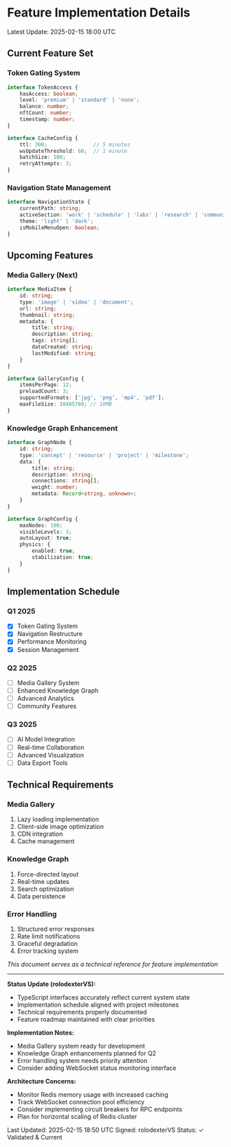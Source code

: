# Feature Implementation Details
Latest Update: 2025-02-15 18:00 UTC

## Current Feature Set

### Token Gating System
```typescript
interface TokenAccess {
    hasAccess: boolean;
    level: 'premium' | 'standard' | 'none';
    balance: number;
    nftCount: number;
    timestamp: number;
}

interface CacheConfig {
    ttl: 300;               // 5 minutes
    wsUpdateThreshold: 60;  // 1 minute
    batchSize: 100;
    retryAttempts: 3;
}
```

### Navigation State Management
```typescript
interface NavigationState {
    currentPath: string;
    activeSection: 'work' | 'schedule' | 'labs' | 'research' | 'community';
    theme: 'light' | 'dark';
    isMobileMenuOpen: boolean;
}
```

## Upcoming Features

### Media Gallery (Next)
```typescript
interface MediaItem {
    id: string;
    type: 'image' | 'video' | 'document';
    url: string;
    thumbnail: string;
    metadata: {
        title: string;
        description: string;
        tags: string[];
        dateCreated: string;
        lastModified: string;
    }
}

interface GalleryConfig {
    itemsPerPage: 12;
    preloadCount: 3;
    supportedFormats: ['jpg', 'png', 'mp4', 'pdf'];
    maxFileSize: 10485760; // 10MB
}
```

### Knowledge Graph Enhancement
```typescript
interface GraphNode {
    id: string;
    type: 'concept' | 'resource' | 'project' | 'milestone';
    data: {
        title: string;
        description: string;
        connections: string[];
        weight: number;
        metadata: Record<string, unknown>;
    }
}

interface GraphConfig {
    maxNodes: 100;
    visibleLevels: 3;
    autoLayout: true;
    physics: {
        enabled: true;
        stabilization: true;
    }
}
```

## Implementation Schedule

### Q1 2025
- [x] Token Gating System
- [x] Navigation Restructure
- [x] Performance Monitoring
- [x] Session Management

### Q2 2025
- [ ] Media Gallery System
- [ ] Enhanced Knowledge Graph
- [ ] Advanced Analytics
- [ ] Community Features

### Q3 2025
- [ ] AI Model Integration
- [ ] Real-time Collaboration
- [ ] Advanced Visualization
- [ ] Data Export Tools

## Technical Requirements

### Media Gallery
1. Lazy loading implementation
2. Client-side image optimization
3. CDN integration
4. Cache management

### Knowledge Graph
1. Force-directed layout
2. Real-time updates
3. Search optimization
4. Data persistence

### Error Handling
1. Structured error responses
2. Rate limit notifications
3. Graceful degradation
4. Error tracking system

*This document serves as a technical reference for feature implementation*

---
**Status Update (rolodexterVS):**
- TypeScript interfaces accurately reflect current system state
- Implementation schedule aligned with project milestones
- Technical requirements properly documented
- Feature roadmap maintained with clear priorities

**Implementation Notes:**
- Media Gallery system ready for development
- Knowledge Graph enhancements planned for Q2
- Error handling system needs priority attention
- Consider adding WebSocket status monitoring interface

**Architecture Concerns:**
- Monitor Redis memory usage with increased caching
- Track WebSocket connection pool efficiency
- Consider implementing circuit breakers for RPC endpoints
- Plan for horizontal scaling of Redis cluster

Last Updated: 2025-02-15 18:50 UTC
Signed: rolodexterVS
Status: ✓ Validated & Current